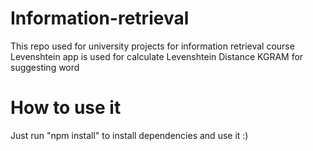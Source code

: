 # Information-retrieval
This repo used for university projects for information retrieval course
Levenshtein app is used for calculate Levenshtein Distance
KGRAM for suggesting word  

# How to use it
Just run "npm install" to install dependencies and use it :)
